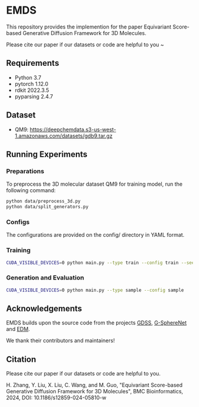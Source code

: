 # EMDS
This repository provides the implemention for the paper Equivariant Score-based Generative Diffusion Framework for 3D Molecules.

Please cite our paper if our datasets or code are helpful to you ~

## Requirements
* Python 3.7
* pytorch 1.12.0
* rdkit 2022.3.5
* pyparsing 2.4.7


## Dataset
* QM9: https://deepchemdata.s3-us-west-1.amazonaws.com/datasets/gdb9.tar.gz


## Running Experiments
### Preparations
To preprocess the 3D molecular dataset QM9 for training model, run the following command:
```bash
python data/preprocess_3d.py
python data/split_generators.py
```

### Configs
The configurations are provided on the config/ directory in YAML format.

### Training
```bash
CUDA_VISIBLE_DEVICES=0 python main.py --type train --config train --seed 42
```

### Generation and Evaluation
```bash
CUDA_VISIBLE_DEVICES=0 python main.py --type sample --config sample
```

## Acknowledgements
EMDS builds upon the source code from the projects [GDSS](https://github.com/harryjo97/gdss), [G-SphereNet](https://github.com/divelab/DIG/tree/dig-stable) and [EDM](https://github.com/ehoogeboom/e3_diffusion_for_molecules).

We thank their contributors and maintainers!

## Citation
Please cite our paper if our datasets or code are helpful to you.

H. Zhang, Y. Liu, X. Liu, C. Wang, and M. Guo, "Equivariant Score-based Generative Diffusion Framework for 3D Molecules", BMC Bioinformatics, 2024, DOI: 10.1186/s12859-024-05810-w
